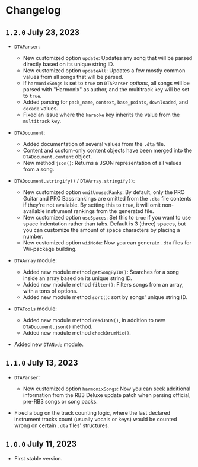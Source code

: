# Changelog

## `1.2.0` July 23, 2023

- `DTAParser`:
    - New customized option `update`: Updates any song that will be parsed directly based on its unique string ID.
    - New customized option `updateAll`: Updates a few mostly common values from all songs that will be parsed.
    - If `harmonixSongs` is set to `true` on `DTAParser` _options_, all songs will be parsed with "Harmonix" as author, and the multitrack key will be set to `true`.
    - Added parsing for `pack_name`, `context`, `base_points`, `downloaded`, and `decade` values.
    - Fixed an issue where the `karaoke` key inherits the value from the `multitrack` key.

- `DTADocument`:
    - Added documentation of several values from the `.dta` file.
    - Content and custom-only content objects have been merged into the `DTADocument.content` object.
    - New method `json()`: Returns a JSON representation of all values from a song.

- `DTADocument.stringify()` / `DTAArray.stringify()`:
    - New customized option `omitUnusedRanks`: By default, only the PRO Guitar and PRO Bass rankings are omitted from the `.dta` file contents if they're not available. By setting this to `true`, it will omit non-available instrument rankings from the generated file.
    - New customized option `useSpaces`: Set this to `true` if you want to use space indentation rather than tabs. Default is 3 (three) spaces, but you can customize the amount of space characters by placing a number.
    - New customized option `wiiMode`: Now you can generate `.dta` files for Wii-package building.

- `DTAArray` module:
    - Added new module method `getSongByID()`: Searches for a song inside an array based on its unique string ID.
    - Added new module method `filter()`: Filters songs from an array, with a tons of options.
    - Added new module method `sort()`: sort by songs' unique string ID.

- `DTATools` module:
    - Added new module method `readJSON()`, in addition to new `DTADocument.json()` method.
    - Added new module method `checkDrumMix()`.

- Added new `DTANode` module.

## `1.1.0` July 13, 2023
- `DTAParser`:
    - New customized option `harmonixSongs`: Now you can seek additional information from the RB3 Deluxe update patch when parsing official, pre-RB3 songs or song packs.

- Fixed a bug on the track counting logic, where the last declared instrument tracks count (usually vocals or keys) would be counted wrong on certain `.dta` files' structures.

## `1.0.0` July 11, 2023
- First stable version.